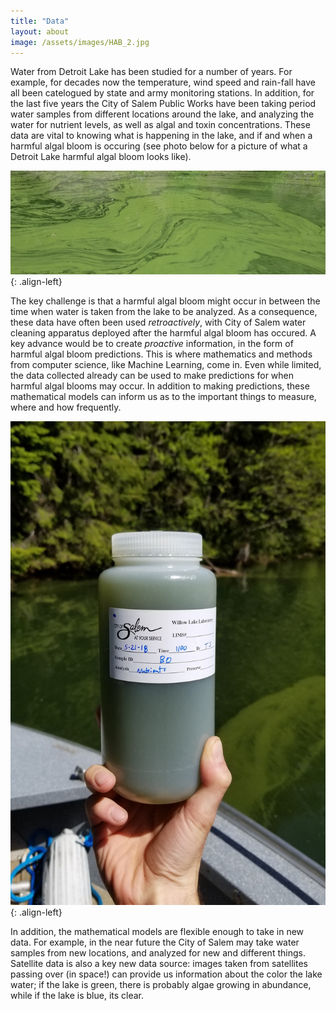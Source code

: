 ```yaml
---
title: "Data"
layout: about
image: /assets/images/HAB_2.jpg
---
```


Water from Detroit Lake has been studied for a number of years. For example, for decades now the temperature, wind speed and rain-fall have all been catelogued by state and army monitoring stations. In addition, for the last five years the City of Salem Public Works have been taking period water samples from different locations around the lake, and analyzing the water for nutrient levels, as well as algal and toxin concentrations. These data are vital to knowing what is happening in the lake, and if and when a harmful algal bloom is occuring (see photo below for a picture of what a Detroit Lake harmful algal bloom looks like).

![image-center](/assets/images/HAB_1.jpg){: .align-left}

The key challenge is that a harmful algal bloom might occur in between the time when water is taken from the lake to be analyzed. As a consequence, these data have often been used *retroactively*, with City of Salem water cleaning apparatus deployed after the harmful algal bloom has occured. A key advance would be to create *proactive* information, in the form of harmful algal bloom predictions. This is where mathematics and methods from computer science, like Machine Learning, come in. Even while limited, the data collected already can be used to make predictions for when harmful algal blooms may occur. In addition to making predictions, these mathematical models can inform us as to the important things to measure, where and how frequently. 

![image-left](/assets/images/HAB_3.jpg){: .align-left} 

In addition, the mathematical models are flexible enough to take in new data. For example, in the near future the City of Salem may take water samples from new locations, and analyzed for new and different things. Satellite data is also a key new data source: images taken from satellites passing over (in space!) can provide us information about the color the lake water; if the lake is green, there is probably algae growing in abundance, while if the lake is blue, its clear.


